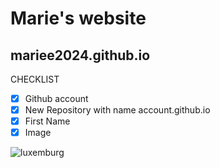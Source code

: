 # Marie's website
## mariee2024.github.io
CHECKLIST
- [x] Github account
- [x] New Repository with name account.github.io
- [x] First Name
- [x] Image

![luxemburg](https://img.freepik.com/premium-vector/outline-map-luxembourg-country-vector-illustration_628809-758.jpg)

